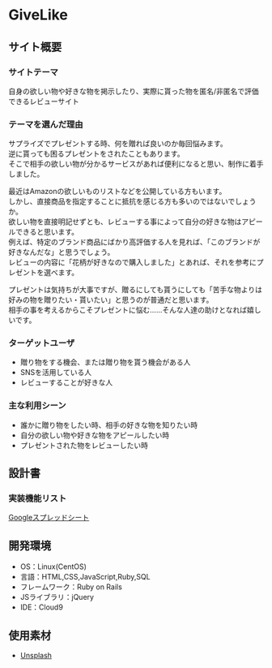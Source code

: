 # GiveLike

## サイト概要
### サイトテーマ
自身の欲しい物や好きな物を掲示したり、実際に貰った物を匿名/非匿名で評価できるレビューサイト

### テーマを選んだ理由
サプライズでプレゼントする時、何を贈れば良いのか毎回悩みます。  
逆に貰っても困るプレゼントをされたこともあります。  
そこで相手の欲しい物が分かるサービスがあれば便利になると思い、制作に着手しました。

最近はAmazonの欲しいものリストなどを公開している方もいます。  
しかし、直接商品を指定することに抵抗を感じる方も多いのではないでしょうか。  
欲しい物を直接明記せずとも、レビューする事によって自分の好きな物はアピールできると思います。  
例えば、特定のブランド商品にばかり高評価する人を見れば、「このブランドが好きなんだな」と思うでしょう。  
レビューの内容に「花柄が好きなので購入しました」とあれば、それを参考にプレゼントを選べます。  

プレゼントは気持ちが大事ですが、贈るにしても貰うにしても「苦手な物よりは好みの物を贈りたい・貰いたい」と思うのが普通だと思います。  
相手の事を考えるからこそプレゼントに悩む……そんな人達の助けとなれば嬉しいです。

### ターゲットユーザ
- 贈り物をする機会、または贈り物を貰う機会がある人
- SNSを活用している人
- レビューすることが好きな人

### 主な利用シーン
- 誰かに贈り物をしたい時、相手の好きな物を知りたい時
- 自分の欲しい物や好きな物をアピールしたい時
- プレゼントされた物をレビューしたい時  

## 設計書
### 実装機能リスト
[Googleスプレッドシート](https://docs.google.com/spreadsheets/d/1pf0bsOjnYIrO6vJMR2Ne0x7Hw4-_ilO4nSHVW48NC2g/edit?usp=sharing)

## 開発環境
- OS：Linux(CentOS)
- 言語：HTML,CSS,JavaScript,Ruby,SQL
- フレームワーク：Ruby on Rails
- JSライブラリ：jQuery
- IDE：Cloud9

## 使用素材
- [Unsplash](https://unsplash.com/ja)